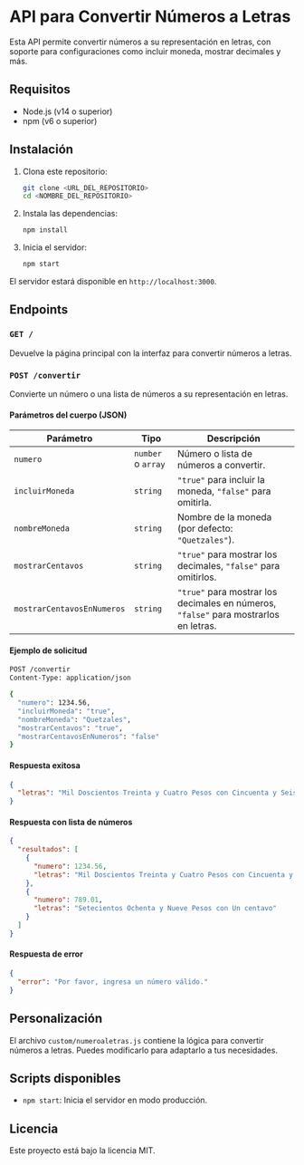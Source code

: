 # API para Convertir Números a Letras

Esta API permite convertir números a su representación en letras, con soporte para configuraciones como incluir moneda, mostrar decimales y más.

## Requisitos

- Node.js (v14 o superior)
- npm (v6 o superior)

## Instalación

1. Clona este repositorio:

   ```bash
   git clone <URL_DEL_REPOSITORIO>
   cd <NOMBRE_DEL_REPOSITORIO>
   ```

2. Instala las dependencias:

   ```bash
   npm install
   ```

3. Inicia el servidor:

   ```bash
   npm start
   ```

El servidor estará disponible en `http://localhost:3000`.

## Endpoints

### `GET /`

Devuelve la página principal con la interfaz para convertir números a letras.

### `POST /convertir`

Convierte un número o una lista de números a su representación en letras.

#### Parámetros del cuerpo (JSON)

| Parámetro              | Tipo       | Descripción                                                                 |
|------------------------|------------|-----------------------------------------------------------------------------|
| `numero`               | `number` o `array` | Número o lista de números a convertir.                                      |
| `incluirMoneda`        | `string`   | `"true"` para incluir la moneda, `"false"` para omitirla.                   |
| `nombreMoneda`         | `string`   | Nombre de la moneda (por defecto: `"Quetzales"`).                           |
| `mostrarCentavos`      | `string`   | `"true"` para mostrar los decimales, `"false"` para omitirlos.              |
| `mostrarCentavosEnNumeros` | `string` | `"true"` para mostrar los decimales en números, `"false"` para mostrarlos en letras. |

#### Ejemplo de solicitud

```bash
POST /convertir
Content-Type: application/json

{
  "numero": 1234.56,
  "incluirMoneda": "true",
  "nombreMoneda": "Quetzales",
  "mostrarCentavos": "true",
  "mostrarCentavosEnNumeros": "false"
}
```

#### Respuesta exitosa

```json
{
  "letras": "Mil Doscientos Treinta y Cuatro Pesos con Cincuenta y Seis centavos"
}
```

#### Respuesta con lista de números

```json
{
  "resultados": [
    {
      "numero": 1234.56,
      "letras": "Mil Doscientos Treinta y Cuatro Pesos con Cincuenta y Seis centavos"
    },
    {
      "numero": 789.01,
      "letras": "Setecientos Ochenta y Nueve Pesos con Un centavo"
    }
  ]
}
```

#### Respuesta de error

```json
{
  "error": "Por favor, ingresa un número válido."
}
```

## Personalización

El archivo `custom/numeroaletras.js` contiene la lógica para convertir números a letras. Puedes modificarlo para adaptarlo a tus necesidades.

## Scripts disponibles

- `npm start`: Inicia el servidor en modo producción.

## Licencia

Este proyecto está bajo la licencia MIT.
